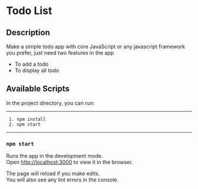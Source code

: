 # Todo List

## Description 
Make a simple todo app with core JavaScript or any javascript framework you prefer, just need two features in the app 
   * To add a todo
   * To display all todo


## Available Scripts

In the project directory, you can run:

***
     1. npm install
     2. npm start
***
### `npm start`

Runs the app in the development mode.\
Open [http://localhost:3000](http://localhost:3000) to view it in the browser.

The page will reload if you make edits.\
You will also see any lint errors in the console.

